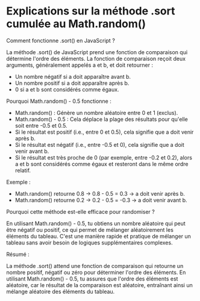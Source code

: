 # Explications sur la méthode .sort cumulée au Math.random()

Comment fonctionne .sort() en JavaScript ?

La méthode .sort() de JavaScript prend une fonction de comparaison qui détermine l'ordre des éléments. La fonction de comparaison reçoit deux arguments, généralement appelés a et b, et doit retourner :

- Un nombre négatif si a doit apparaître avant b.
- Un nombre positif si a doit apparaître après b.
- 0 si a et b sont considérés comme égaux.

Pourquoi Math.random() - 0.5 fonctionne :

- Math.random() : Génère un nombre aléatoire entre 0 et 1 (exclus).
- Math.random() - 0.5 : Cela déplace la plage des résultats pour qu'elle soit entre -0.5 et 0.5.
- Si le résultat est positif (i.e., entre 0 et 0.5), cela signifie que a doit venir après b.
- Si le résultat est négatif (i.e., entre -0.5 et 0), cela signifie que a doit venir avant b.
- Si le résultat est très proche de 0 (par exemple, entre -0.2 et 0.2), alors a et b sont considérés comme égaux et resteront dans le même ordre relatif.

Exemple :

- Math.random() retourne 0.8 → 0.8 - 0.5 = 0.3 → a doit venir après b.
- Math.random() retourne 0.2 → 0.2 - 0.5 = -0.3 → a doit venir avant b.

Pourquoi cette méthode est-elle efficace pour randomiser ?

En utilisant Math.random() - 0.5, tu obtiens un nombre aléatoire qui peut être négatif ou positif, ce qui permet de mélanger aléatoirement les éléments du tableau. 
C'est une manière rapide et pratique de mélanger un tableau sans avoir besoin de logiques supplémentaires complexes.

Résumé :

La méthode .sort() attend une fonction de comparaison qui retourne un nombre positif, négatif ou zéro pour déterminer l'ordre des éléments.
En utilisant Math.random() - 0.5, tu assures que l'ordre des éléments est aléatoire, car le résultat de la comparaison est aléatoire, entraînant ainsi un mélange aléatoire des éléments du tableau.

